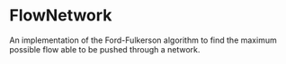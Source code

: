 # FlowNetwork
An implementation of the Ford-Fulkerson algorithm to find the maximum possible flow able to be pushed through a network.
